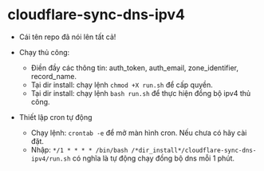# cloudflare-sync-dns-ipv4
* Cái tên repo đã nói lên tất cả!

* Chạy thủ công:
  - Điền đầy các thông tin: auth_token, auth_email, zone_identifier, record_name.
  - Tại dir install: chạy lệnh `chmod +X run.sh` để cấp quyền.
  - Tại dir install: chạy lệnh `bash run.sh` để thực hiện đồng bộ ipv4 thủ công.

* Thiết lập cron tự động
  - Chạy lệnh: `crontab -e` để mở màn hình cron. Nếu chưa có hãy cài đặt.
  - Nhập: `*/1 * * * * /bin/bash /*dir_install*/cloudflare-sync-dns-ipv4/run.sh` có nghĩa là tự động chạy đồng bộ dns mỗi 1 phút.
